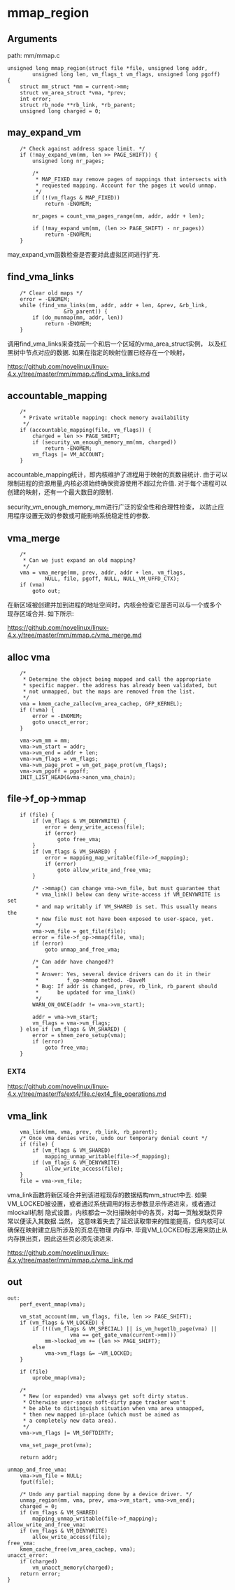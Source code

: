 mmap_region
========================================

Arguments
----------------------------------------

path: mm/mmap.c
```
unsigned long mmap_region(struct file *file, unsigned long addr,
        unsigned long len, vm_flags_t vm_flags, unsigned long pgoff)
{
    struct mm_struct *mm = current->mm;
    struct vm_area_struct *vma, *prev;
    int error;
    struct rb_node **rb_link, *rb_parent;
    unsigned long charged = 0;
```

may_expand_vm
----------------------------------------

```
    /* Check against address space limit. */
    if (!may_expand_vm(mm, len >> PAGE_SHIFT)) {
        unsigned long nr_pages;

        /*
         * MAP_FIXED may remove pages of mappings that intersects with
         * requested mapping. Account for the pages it would unmap.
         */
        if (!(vm_flags & MAP_FIXED))
            return -ENOMEM;

        nr_pages = count_vma_pages_range(mm, addr, addr + len);

        if (!may_expand_vm(mm, (len >> PAGE_SHIFT) - nr_pages))
            return -ENOMEM;
    }
```

may_expand_vm函数检查是否要对此虚拟区间进行扩充.

find_vma_links
----------------------------------------

```
    /* Clear old maps */
    error = -ENOMEM;
    while (find_vma_links(mm, addr, addr + len, &prev, &rb_link,
                  &rb_parent)) {
        if (do_munmap(mm, addr, len))
            return -ENOMEM;
    }
```

调用find_vma_links来查找前一个和后一个区域的vma_area_struct实例，
以及红黑树中节点对应的数据. 如果在指定的映射位置已经存在一个映射，

https://github.com/novelinux/linux-4.x.y/tree/master/mm/mmap.c/find_vma_links.md

accountable_mapping
----------------------------------------

```
    /*
     * Private writable mapping: check memory availability
     */
    if (accountable_mapping(file, vm_flags)) {
        charged = len >> PAGE_SHIFT;
        if (security_vm_enough_memory_mm(mm, charged))
            return -ENOMEM;
        vm_flags |= VM_ACCOUNT;
    }
```

accountable_mapping统计，即内核维护了进程用于映射的页数目统计.
由于可以限制进程的资源用量,内核必须始终确保资源使用不超过允许值.
对于每个进程可以创建的映射，还有一个最大数目的限制.

security_vm_enough_memory_mm进行广泛的安全性和合理性检查，
以防止应用程序设置无效的参数或可能影响系统稳定性的参数.

vma_merge
----------------------------------------

```
    /*
     * Can we just expand an old mapping?
     */
    vma = vma_merge(mm, prev, addr, addr + len, vm_flags,
            NULL, file, pgoff, NULL, NULL_VM_UFFD_CTX);
    if (vma)
        goto out;
```

在新区域被创建并加到进程的地址空间时，内核会检查它是否可以与一个或多个
现存区域合并. 如下所示:

https://github.com/novelinux/linux-4.x.y/tree/master/mm/mmap.c/vma_merge.md

alloc vma
----------------------------------------

```
    /*
     * Determine the object being mapped and call the appropriate
     * specific mapper. the address has already been validated, but
     * not unmapped, but the maps are removed from the list.
     */
    vma = kmem_cache_zalloc(vm_area_cachep, GFP_KERNEL);
    if (!vma) {
        error = -ENOMEM;
        goto unacct_error;
    }

    vma->vm_mm = mm;
    vma->vm_start = addr;
    vma->vm_end = addr + len;
    vma->vm_flags = vm_flags;
    vma->vm_page_prot = vm_get_page_prot(vm_flags);
    vma->vm_pgoff = pgoff;
    INIT_LIST_HEAD(&vma->anon_vma_chain);
```

file->f_op->mmap
----------------------------------------

```
    if (file) {
        if (vm_flags & VM_DENYWRITE) {
            error = deny_write_access(file);
            if (error)
                goto free_vma;
        }
        if (vm_flags & VM_SHARED) {
            error = mapping_map_writable(file->f_mapping);
            if (error)
                goto allow_write_and_free_vma;
        }

        /* ->mmap() can change vma->vm_file, but must guarantee that
         * vma_link() below can deny write-access if VM_DENYWRITE is set
         * and map writably if VM_SHARED is set. This usually means the
         * new file must not have been exposed to user-space, yet.
         */
        vma->vm_file = get_file(file);
        error = file->f_op->mmap(file, vma);
        if (error)
            goto unmap_and_free_vma;

        /* Can addr have changed??
         *
         * Answer: Yes, several device drivers can do it in their
         *         f_op->mmap method. -DaveM
         * Bug: If addr is changed, prev, rb_link, rb_parent should
         *      be updated for vma_link()
         */
        WARN_ON_ONCE(addr != vma->vm_start);

        addr = vma->vm_start;
        vm_flags = vma->vm_flags;
    } else if (vm_flags & VM_SHARED) {
        error = shmem_zero_setup(vma);
        if (error)
            goto free_vma;
    }
```

### EXT4

https://github.com/novelinux/linux-4.x.y/tree/master/fs/ext4/file.c/ext4_file_operations.md

vma_link
----------------------------------------

```
    vma_link(mm, vma, prev, rb_link, rb_parent);
    /* Once vma denies write, undo our temporary denial count */
    if (file) {
        if (vm_flags & VM_SHARED)
            mapping_unmap_writable(file->f_mapping);
        if (vm_flags & VM_DENYWRITE)
            allow_write_access(file);
    }
    file = vma->vm_file;
```

vma_link函数将新区域合并到该进程现存的数据结构mm_struct中去.
如果VM_LOCKED被设置，或者通过系统调用的标志参数显示传递进来，或者通过mlockall机制
隐式设置，内核都会一次扫描映射中的各页，对每一页触发缺页异常以便读入其数据.当然，
这意味着失去了延迟读取带来的性能提高，但内核可以确保在映射建立后所涉及的页总在物理
内存中. 毕竟VM_LOCKED标志用来防止从内存换出页，因此这些页必须先读进来.

https://github.com/novelinux/linux-4.x.y/tree/master/mm/mmap.c/vma_link.md

out
----------------------------------------

```
out:
    perf_event_mmap(vma);

    vm_stat_account(mm, vm_flags, file, len >> PAGE_SHIFT);
    if (vm_flags & VM_LOCKED) {
        if (!((vm_flags & VM_SPECIAL) || is_vm_hugetlb_page(vma) ||
                    vma == get_gate_vma(current->mm)))
            mm->locked_vm += (len >> PAGE_SHIFT);
        else
            vma->vm_flags &= ~VM_LOCKED;
    }

    if (file)
        uprobe_mmap(vma);

    /*
     * New (or expanded) vma always get soft dirty status.
     * Otherwise user-space soft-dirty page tracker won't
     * be able to distinguish situation when vma area unmapped,
     * then new mapped in-place (which must be aimed as
     * a completely new data area).
     */
    vma->vm_flags |= VM_SOFTDIRTY;

    vma_set_page_prot(vma);

    return addr;

unmap_and_free_vma:
    vma->vm_file = NULL;
    fput(file);

    /* Undo any partial mapping done by a device driver. */
    unmap_region(mm, vma, prev, vma->vm_start, vma->vm_end);
    charged = 0;
    if (vm_flags & VM_SHARED)
        mapping_unmap_writable(file->f_mapping);
allow_write_and_free_vma:
    if (vm_flags & VM_DENYWRITE)
        allow_write_access(file);
free_vma:
    kmem_cache_free(vm_area_cachep, vma);
unacct_error:
    if (charged)
        vm_unacct_memory(charged);
    return error;
}
```
